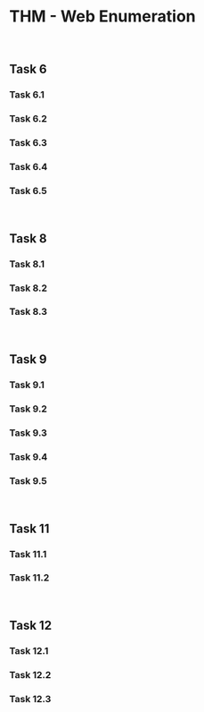 # THM - Web Enumeration

<br>

## Task 6

### Task 6.1

> 

### Task 6.2

> 

### Task 6.3

> 

### Task 6.4

> 

### Task 6.5

> 

<br>

## Task 8

### Task 8.1

> 

### Task 8.2

> 

### Task 8.3

> 

<br>

## Task 9

### Task 9.1

> 

### Task 9.2

> 

### Task 9.3

> 

### Task 9.4

> 

### Task 9.5

> 

<br>

## Task 11

### Task 11.1

> 

### Task 11.2

> 

<br>

## Task 12

### Task 12.1

> 

### Task 12.2

> 

### Task 12.3

> 

<br>

